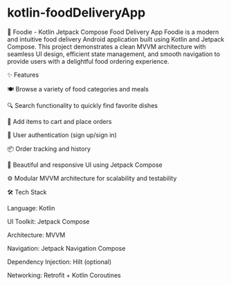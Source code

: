 # kotlin-foodDeliveryApp
🍔 Foodie - Kotlin Jetpack Compose Food Delivery App
Foodie is a modern and intuitive food delivery Android application built using Kotlin and Jetpack Compose. This project demonstrates a clean MVVM architecture with seamless UI design, efficient state management, and smooth navigation to provide users with a delightful food ordering experience.

✨ Features

🍽️ Browse a variety of food categories and meals

🔍 Search functionality to quickly find favorite dishes

🛒 Add items to cart and place orders

👤 User authentication (sign up/sign in)

📦 Order tracking and history

🎨 Beautiful and responsive UI using Jetpack Compose

⚙️ Modular MVVM architecture for scalability and testability

🛠️ Tech Stack

Language: Kotlin

UI Toolkit: Jetpack Compose

Architecture: MVVM

Navigation: Jetpack Navigation Compose

Dependency Injection: Hilt (optional)

Networking: Retrofit + Kotlin Coroutines
